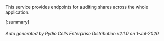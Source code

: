 






This service provides endpoints for auditing shares across the whole application.

[:summary]

###### Auto generated by Pydio Cells Enterprise Distribution v2.1.0 on 1-Jul-2020
